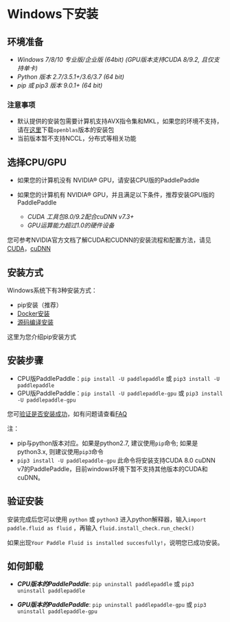 # **Windows下安装**

## 环境准备

* *Windows 7/8/10 专业版/企业版 (64bit) (GPU版本支持CUDA 8/9.2, 且仅支持单卡)*
* *Python 版本 2.7/3.5.1+/3.6/3.7 (64 bit)*
* *pip 或 pip3 版本 9.0.1+ (64 bit)*

### 注意事项

* 默认提供的安装包需要计算机支持AVX指令集和MKL，如果您的环境不支持，请在[这里](./Tables.html/#ciwhls-release)下载`openblas`版本的安装包
* 当前版本暂不支持NCCL，分布式等相关功能

## 选择CPU/GPU

* 如果您的计算机没有 NVIDIA® GPU，请安装CPU版的PaddlePaddle

* 如果您的计算机有 NVIDIA® GPU，并且满足以下条件，推荐安装GPU版的PaddlePaddle
    * *CUDA 工具包8.0/9.2配合cuDNN v7.3+*
    * *GPU运算能力超过1.0的硬件设备*

您可参考NVIDIA官方文档了解CUDA和CUDNN的安装流程和配置方法，请见[CUDA](https://docs.nvidia.com/cuda/cuda-installation-guide-linux/)，[cuDNN](https://docs.nvidia.com/deeplearning/sdk/cudnn-install/)

## 安装方式

Windows系统下有3种安装方式：

* pip安装（推荐）
* [Docker安装](./install_Docker.html)
* [源码编译安装](./compile/compile_Windows.html/#win_source)

这里为您介绍pip安装方式

## 安装步骤

* CPU版PaddlePaddle：`pip install -U paddlepaddle` 或 `pip3 install -U paddlepaddle`
* GPU版PaddlePaddle：`pip install -U paddlepaddle-gpu` 或 `pip3 install -U paddlepaddle-gpu`

您可[验证是否安装成功](#check)，如有问题请查看[FAQ](./FAQ.html)

注：

* pip与python版本对应。如果是python2.7, 建议使用`pip`命令; 如果是python3.x, 则建议使用`pip3`命令
* `pip3 install -U paddlepaddle-gpu` 此命令将安装支持CUDA 8.0 cuDNN v7的PaddlePaddle，目前windows环境下暂不支持其他版本的CUDA和cuDNN。

<a name="check"></a>
## 验证安装
安装完成后您可以使用 `python` 或 `python3` 进入python解释器，输入`import paddle.fluid as fluid` ，再输入
 `fluid.install_check.run_check()`

如果出现`Your Paddle Fluid is installed succesfully!`，说明您已成功安装。

## 如何卸载

* ***CPU版本的PaddlePaddle***: `pip uninstall paddlepaddle` 或 `pip3 uninstall paddlepaddle`

* ***GPU版本的PaddlePaddle***: `pip uninstall paddlepaddle-gpu` 或 `pip3 uninstall paddlepaddle-gpu`
